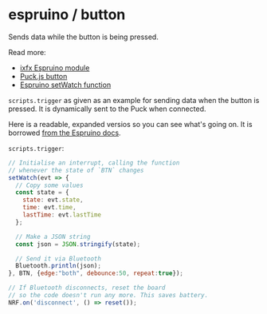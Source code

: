 # espruino / button

Sends data while the button is being pressed.

Read more:
* [ixfx Espruino module](https://clinth.github.io/ixfx/modules/Io.Espruino.html)
* [Puck.js button](https://www.espruino.com/Puck.js#button)
* [Espruino setWatch function](https://www.espruino.com/Reference#l__global_setWatch)

`scripts.trigger` as given as an example for sending data when the button is pressed. It is dynamically sent to the Puck when connected.

Here is a readable, expanded versios so you can see what's going on. It is borrowed [from the Espruino docs](https://www.espruino.com/Puck.js#button).

`scripts.trigger`:
```js
// Initialise an interrupt, calling the function
// whenever the state of `BTN` changes
setWatch(evt => {
  // Copy some values
  const state = { 
    state: evt.state,
    time: evt.time,
    lastTime: evt.lastTime
  };

  // Make a JSON string
  const json = JSON.stringify(state);

  // Send it via Bluetooth
  Bluetooth.println(json);
}, BTN, {edge:"both", debounce:50, repeat:true});

// If Bluetooth disconnects, reset the board
// so the code doesn't run any more. This saves battery.
NRF.on('disconnect', () => reset());
```

 